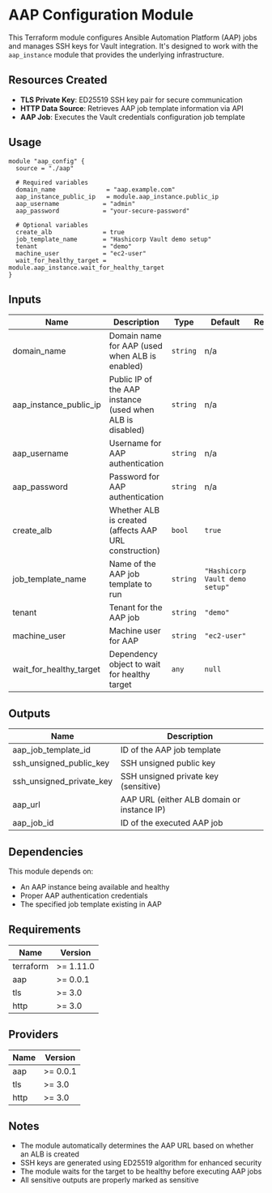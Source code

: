 # AAP Configuration Module

This Terraform module configures Ansible Automation Platform (AAP) jobs and manages SSH keys for Vault integration. It's designed to work with the `aap_instance` module that provides the underlying infrastructure.

## Resources Created

- **TLS Private Key**: ED25519 SSH key pair for secure communication
- **HTTP Data Source**: Retrieves AAP job template information via API
- **AAP Job**: Executes the Vault credentials configuration job template

## Usage

```hcl
module "aap_config" {
  source = "./aap"

  # Required variables
  domain_name              = "aap.example.com"
  aap_instance_public_ip   = module.aap_instance.public_ip
  aap_username            = "admin"
  aap_password            = "your-secure-password"
  
  # Optional variables
  create_alb              = true
  job_template_name       = "Hashicorp Vault demo setup"
  tenant                  = "demo"
  machine_user            = "ec2-user"
  wait_for_healthy_target = module.aap_instance.wait_for_healthy_target
}
```

## Inputs

| Name | Description | Type | Default | Required |
|------|-------------|------|---------|:--------:|
| domain_name | Domain name for AAP (used when ALB is enabled) | `string` | n/a | yes |
| aap_instance_public_ip | Public IP of the AAP instance (used when ALB is disabled) | `string` | n/a | yes |
| aap_username | Username for AAP authentication | `string` | n/a | yes |
| aap_password | Password for AAP authentication | `string` | n/a | yes |
| create_alb | Whether ALB is created (affects AAP URL construction) | `bool` | `true` | no |
| job_template_name | Name of the AAP job template to run | `string` | `"Hashicorp Vault demo setup"` | no |
| tenant | Tenant for the AAP job | `string` | `"demo"` | no |
| machine_user | Machine user for AAP | `string` | `"ec2-user"` | no |
| wait_for_healthy_target | Dependency object to wait for healthy target | `any` | `null` | no |

## Outputs

| Name | Description |
|------|-------------|
| aap_job_template_id | ID of the AAP job template |
| ssh_unsigned_public_key | SSH unsigned public key |
| ssh_unsigned_private_key | SSH unsigned private key (sensitive) |
| aap_url | AAP URL (either ALB domain or instance IP) |
| aap_job_id | ID of the executed AAP job |

## Dependencies

This module depends on:
- An AAP instance being available and healthy
- Proper AAP authentication credentials
- The specified job template existing in AAP

## Requirements

| Name | Version |
|------|---------|
| terraform | >= 1.11.0 |
| aap | >= 0.0.1 |
| tls | >= 3.0 |
| http | >= 3.0 |

## Providers

| Name | Version |
|------|---------|
| aap | >= 0.0.1 |
| tls | >= 3.0 |
| http | >= 3.0 |

## Notes

- The module automatically determines the AAP URL based on whether an ALB is created
- SSH keys are generated using ED25519 algorithm for enhanced security
- The module waits for the target to be healthy before executing AAP jobs
- All sensitive outputs are properly marked as sensitive 